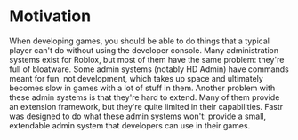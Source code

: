 # Motivation

When developing games, you should be able to do things that a typical player can't do without using the developer console. Many administration systems exist for Roblox, but most of them have the same problem: they're full of bloatware. Some admin systems (notably HD Admin) have commands meant for fun, not development, which takes up space and ultimately becomes slow in games with a lot of stuff in them. Another problem with these admin systems is that they're hard to extend. Many of them provide an extension framework, but they're quite limited in their capabilities. Fastr was designed to do what these admin systems won't: provide a small, extendable admin system that developers can use in their games.

